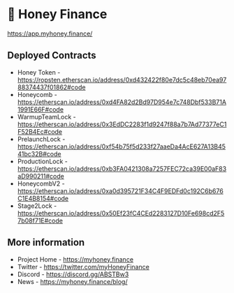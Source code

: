 # 🍯 Honey Finance

https://app.myhoney.finance/

## Deployed Contracts

- Honey Token - https://ropsten.etherscan.io/address/0xd432422f80e7dc5c48eb70ea9788374437f01862#code
- Honeycomb - https://etherscan.io/address/0xd4FA82d2Bd97D954e7c748Dbf533B71A1991E66F#code
- WarmupTeamLock - https://etherscan.io/address/0x3EdDC2283f1d9247f88a7b7Ad77377eC1F52B4Ec#code
- PrelaunchLock - https://etherscan.io/address/0xf54b75f5d233f27aaeDa4AcE627A13B4541bc32B#code
- ProductionLock - https://etherscan.io/address/0xb3FA0421308a7257FEC72ca39E00aF83aD990211#code
- HoneycombV2 - https://etherscan.io/address/0xa0d395721F34C4F9EDFd0c192C6b676C1E4B8154#code
- Stage2Lock - https://etherscan.io/address/0x50Ef23fC4CEd2283127D10Fe698cd2F57b08f71E#code

## More information

- Project Home - https://myhoney.finance
- Twitter - https://twitter.com/myHoneyFinance
- Discord - https://discord.gg/ABSTBw3
- News - https://myhoney.finance/blog/
